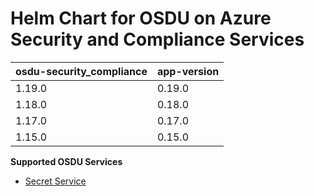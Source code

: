 # Helm Chart for OSDU on Azure Security and Compliance Services

| osdu-security_compliance  | app-version  |
| ------------------------- | ----------   |
| 1.19.0                    | 0.19.0       |
| 1.18.0                    | 0.18.0       |
| 1.17.0                    | 0.17.0       |
| 1.15.0                    | 0.15.0       |


__Supported OSDU Services__

- [Secret Service](https://community.opengroup.org/osdu/platform/security-and-compliance/secret)
